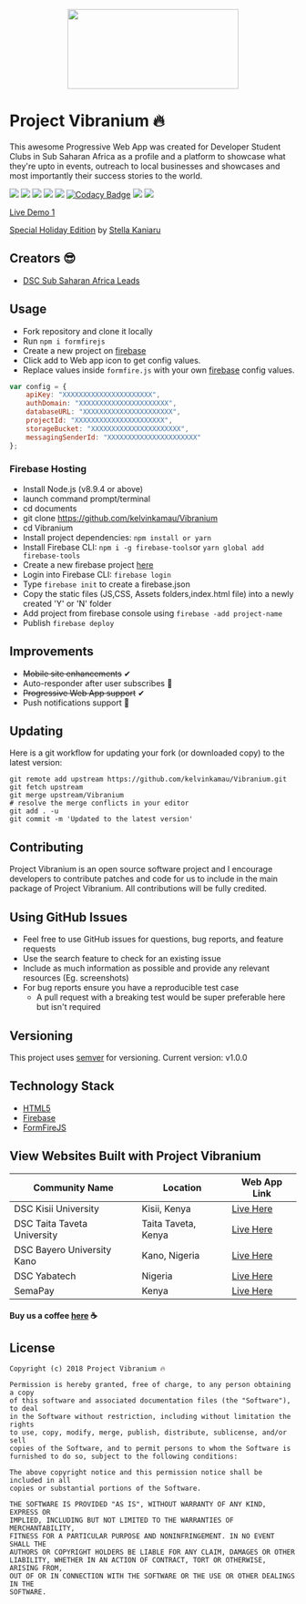 <p align="center">
<img width="300" height="140"  src="https://github.com/kelvinkamau/Vibranium/blob/master/images/vibranium.png">
</p>

# Project Vibranium 🔥
This awesome Progressive Web App was created for Developer Student Clubs in Sub Saharan Africa as a profile and a platform to showcase what they're upto in events, outreach to local businesses and showcases and most importantly their success stories to the world.


![](https://img.shields.io/badge/Built%20by-DSC%20Sub%20Saharan%20Africa-brightgreen.svg)
![](https://img.shields.io/github/forks/kelvinkamau/Vibranium.svg?style=social)
![](https://img.shields.io/github/issues/kelvinkamau/Vibranium.svg)
![](https://img.shields.io/github/license/kelvinkamau/Vibranium.svg)
![](https://img.shields.io/github/stars/kelvinkamau/Vibranium.svg)
[![Codacy Badge](https://api.codacy.com/project/badge/Grade/088e6d8e5ab2498189ab95e057f1e5ef)](https://app.codacy.com/app/kamaucodes/Vibranium?utm_source=github.com&utm_medium=referral&utm_content=kelvinkamau/Vibranium&utm_campaign=Badge_Grade_Dashboard)
[![](https://img.shields.io/github/languages/count/badges/shields.svg)](https://github.com/kelvinkamau/Vibranium/)
[![](https://img.shields.io/maintenance/yes/2019.svg)]([![](https://img.shields.io/steam/collection-files/:collectionId.svg)](https://github.com/kelvinkamau/Vibranium/))

[Live Demo 1](https://vibranium-demo.firebaseapp.com) 

[Special Holiday Edition](https://kelvinkamau.github.io/Vibranium/) by [Stella Kaniaru](https://github.com/stellakaniaru)

## Creators 😎
* [DSC Sub Saharan Africa Leads](https://github.com/DSCLEADSAfrica)


## Usage
* Fork repository and clone it locally
* Run ``` npm i formfirejs ```
* Create a new project on [firebase](https://firebase.google.com)
* Click add to Web app icon to get config values. 
* Replace values inside ```formfire.js``` with your own [firebase](https://firebase.google.com) config values.
```javascript
var config = {
    apiKey: "XXXXXXXXXXXXXXXXXXXXXX",
    authDomain: "XXXXXXXXXXXXXXXXXXXXXX",
    databaseURL: "XXXXXXXXXXXXXXXXXXXXXX",
    projectId: "XXXXXXXXXXXXXXXXXXXXXX",
    storageBucket: "XXXXXXXXXXXXXXXXXXXXXX",
    messagingSenderId: "XXXXXXXXXXXXXXXXXXXXXX"
};
```


### Firebase Hosting
* Install Node.js (v8.9.4 or above)
* launch command prompt/terminal 
* cd documents
* git clone https://github.com/kelvinkamau/Vibranium
* cd Vibranium 
* Install project dependencies: ```npm install or yarn```
* Install Firebase CLI: ```npm i -g firebase-tools```or  ```yarn global add firebase-tools```
* Create a new firebase project [here](https://console.firebase.google.com/)
* Login into Firebase CLI: ```firebase login```
* Type ```firebase init``` to create a firebase.json
* Copy the static files (JS,CSS, Assets folders,index.html file) into a newly created 'Y' or 'N' folder
* Add project from firebase console using ```firebase -add project-name```
* Publish ```firebase deploy```

## Improvements

* <s>Mobile site enhancements</s> ✔
* Auto-responder after user subscribes 💯
* <s>Progressive Web App support</s> ✔
* Push notifications support 📢

## Updating
Here is a git workflow for updating your fork (or downloaded copy) to the latest version:
```git
git remote add upstream https://github.com/kelvinkamau/Vibranium.git
git fetch upstream
git merge upstream/Vibranium
# resolve the merge conflicts in your editor
git add . -u
git commit -m 'Updated to the latest version'
```

## Contributing
Project Vibranium is an open source software project and I encourage developers to contribute patches and code for us to include in the main package of Project Vibranium. All contributions will be fully credited.

## Using GitHub Issues
* Feel free to use GitHub issues for questions, bug reports, and feature requests
* Use the search feature to check for an existing issue
* Include as much information as possible and provide any relevant resources (Eg. screenshots)
* For bug reports ensure you have a reproducible test case
    * A pull request with a breaking test would be super preferable here but isn't required

## Versioning
This project uses [semver](https://semver.org) for versioning. Current version: v1.0.0

## Technology Stack

* [HTML5](https://github.com/w3c/html)
* [Firebase](https://firebase.google.com/)
* [FormFireJS](https://github.com/kelvinkamau/formfirejs)

## View Websites Built with Project Vibranium

| Community Name | Location | Web App Link | 
| --- | --- | --- | 
| DSC Kisii University | Kisii, Kenya | [Live Here](https://dsc-kisiiuni.firebaseapp.com/) |
| DSC Taita Taveta University | Taita Taveta, Kenya | [Live Here](https://dsc-ttu.firebaseapp.com/) |
| DSC Bayero University Kano | Kano, Nigeria | [Live Here](https://dscbuk.club/) |
| DSC Yabatech | Nigeria | [Live Here](https://dscyabatech.firebaseapp.com/) |
| SemaPay | Kenya | [Live Here](https://semapay.co.ke/) |


#### Buy us a coffee [here](https://www.buymeacoffee.com/EqeRlzLSc) ☕

## License
```
Copyright (c) 2018 Project Vibranium 🔥

Permission is hereby granted, free of charge, to any person obtaining a copy
of this software and associated documentation files (the "Software"), to deal
in the Software without restriction, including without limitation the rights
to use, copy, modify, merge, publish, distribute, sublicense, and/or sell
copies of the Software, and to permit persons to whom the Software is
furnished to do so, subject to the following conditions:

The above copyright notice and this permission notice shall be included in all
copies or substantial portions of the Software.

THE SOFTWARE IS PROVIDED "AS IS", WITHOUT WARRANTY OF ANY KIND, EXPRESS OR
IMPLIED, INCLUDING BUT NOT LIMITED TO THE WARRANTIES OF MERCHANTABILITY,
FITNESS FOR A PARTICULAR PURPOSE AND NONINFRINGEMENT. IN NO EVENT SHALL THE
AUTHORS OR COPYRIGHT HOLDERS BE LIABLE FOR ANY CLAIM, DAMAGES OR OTHER
LIABILITY, WHETHER IN AN ACTION OF CONTRACT, TORT OR OTHERWISE, ARISING FROM,
OUT OF OR IN CONNECTION WITH THE SOFTWARE OR THE USE OR OTHER DEALINGS IN THE
SOFTWARE.
```
